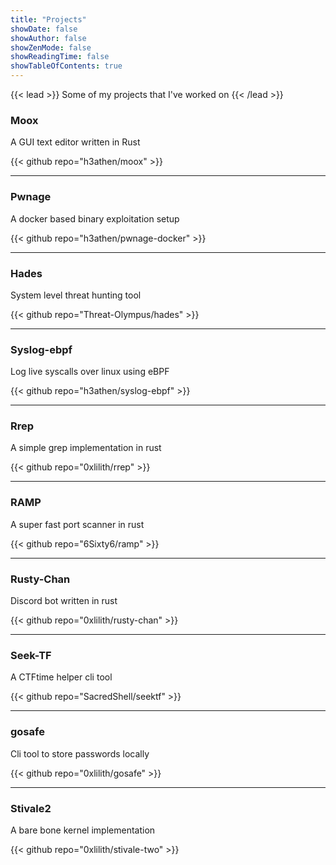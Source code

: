```yaml
---
title: "Projects"
showDate: false
showAuthor: false
showZenMode: false
showReadingTime: false
showTableOfContents: true
---
```


{{< lead >}}
Some of my projects that I've worked on
{{< /lead >}}

### Moox
A GUI text editor written in Rust

{{< github repo="h3athen/moox" >}}

---

### Pwnage
A docker based binary exploitation setup

{{< github repo="h3athen/pwnage-docker" >}}

---

### Hades
System level threat hunting tool

{{< github repo="Threat-Olympus/hades" >}}

---

### Syslog-ebpf 
Log live syscalls over linux using eBPF

{{< github repo="h3athen/syslog-ebpf" >}}

---

### Rrep 
A simple grep implementation in rust

{{< github repo="0xlilith/rrep" >}}

---

### RAMP 
A super fast port scanner in rust

{{< github repo="6Sixty6/ramp" >}}

---

### Rusty-Chan 
Discord bot written in rust 

{{< github repo="0xlilith/rusty-chan" >}}

---

### Seek-TF 
A CTFtime helper cli tool

{{< github repo="SacredShell/seektf" >}}

---

### gosafe 
Cli tool to store passwords locally

{{< github repo="0xlilith/gosafe" >}}

---

### Stivale2 
A bare bone kernel implementation

{{< github repo="0xlilith/stivale-two" >}}
